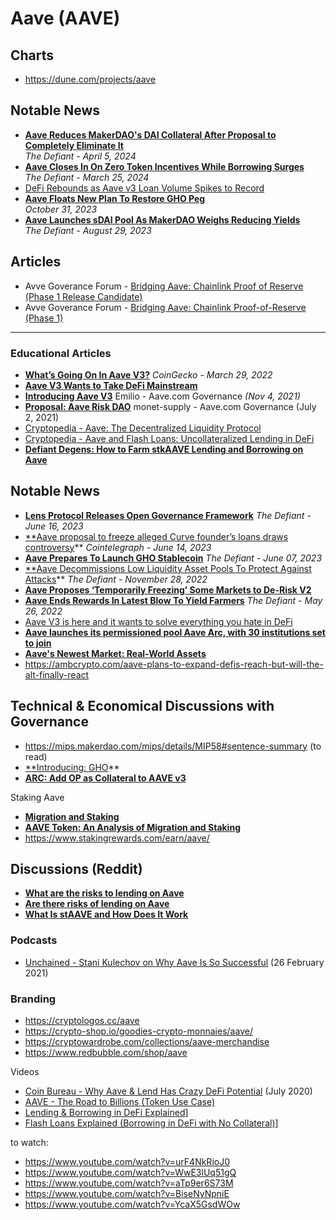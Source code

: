 # Aave (AAVE)

## Charts

- https://dune.com/projects/aave

## Notable News
- [**Aave Reduces MakerDAO's DAI Collateral After Proposal to Completely Eliminate It**](https://thedefiant.io/aave-decides-to-reduce-makerdao-s-dai-collateral-after-proposal-to-completely-eliminate-it)
  <br/>_The Defiant - April 5, 2024_
- [**Aave Closes In On Zero Token Incentives While Borrowing Surges**](https://thedefiant.io/news/defi/aave-closes-in-on-zero-token-incentives-while-borrowing-surges)
  <br/>_The Defiant - March 25, 2024_
- [DeFi Rebounds as Aave v3 Loan Volume Spikes to Record](https://thedefiant.io/defi-rebounds-as-aave-v3-loan-volume-spikes-to-record)
- [**Aave Floats New Plan To Restore GHO Peg**](https://thedefiant.io/aave-floats-new-plan-to-restore-gho-peg)
  <br/>_October 31, 2023_
- [**Aave Launches sDAI Pool As MakerDAO Weighs Reducing Yields**](https://thedefiant.io/dydx-community-votes-on-appchain-migration-and-v4-deployment)
  <br/>_The Defiant - August 29, 2023_

## Articles
- Avve Goverance Forum - [Bridging Aave: Chainlink Proof of Reserve (Phase 1 Release Candidate)](https://governance.aave.com/t/bgd-aave-chainlink-proof-of-reserve-phase-1-release-candidate/10972/5)
- Avve Goverance Forum - [Bridging Aave: Chainlink Proof-of-Reserve (Phase 1)](https://governance.aave.com/t/bgd-aave-chainlink-proof-of-reserve-phase-1/9168)

---

### Educational Articles

- [**What’s Going On In Aave V3?**](https://www.coingecko.com/buzz/what-s-going-on-in-aave-v3)
*CoinGecko - March 29, 2022*
- [**Aave V3 Wants to Take DeFi Mainstream**](https://dappradar.com/blog/aave-v3-wants-to-take-defi-mainstream)
- [**Introducing Aave V3**](https://governance.aave.com/t/introducing-aave-v3/6035)
Emilio - Aave.com Governance *(Nov 4, 2021)*
- [**Proposal: Aave Risk DAO**](https://governance.aave.com/t/proposal-aave-risk-dao/4729)
monet-supply - Aave.com Governance (July 2, 2021)
- [Cryptopedia - Aave: The Decentralized Liquidity Protocol](https://www.gemini.com/cryptopedia/aave-crypto-liquidity-token-protocol)
- [Cryptopedia - Aave and Flash Loans: Uncollateralized Lending in DeFi](https://www.gemini.com/cryptopedia/aave-flashloans)
- [**Defiant Degens: How to Farm stkAAVE Lending and Borrowing on Aave**](https://thedefiant.io/magic-money-the-mystical-world-of-anchor-alchemix-and-gyroscope/)

## Notable News

- [**Lens Protocol Releases Open Governance Framework**](https://thedefiant.io/donations-for-crypto-sleuth-zachxbt-s-legal-defense-fund-climb-near-usd800-00)
*The Defiant - June 16, 2023*
- [**Aave proposal to freeze alleged Curve founder’s loans draws controversy](https://cointelegraph.com/news/aave-proposal-to-freeze-alleged-curve-founder-s-loans-draws-controversy)**
*Cointelegraph - June 14, 2023*
- [**Aave Prepares To Launch GHO Stablecoin**](https://thedefiant.io/aave-prepares-to-launch-gho-stablecoin)
*The Defiant - June 07, 2023*
- [**Aave Decommissions Low Liquidity Asset Pools To Protect Against Attacks](https://thedefiant.io/sushi-assists-abracadabra)**
*The Defiant - November 28, 2022*
- [**Aave Proposes ‘Temporarily Freezing’ Some Markets to De-Risk V2**](https://unchainedpodcast.com/aave-proposes-temporarily-freezing-some-markets-to-de-risk-v2)
- [**Aave Ends Rewards In Latest Blow To Yield Farmers**](https://thedefiant.io/aave-ends-rewards/)
*The Defiant - May 26, 2022*
- [Aave V3 is here and it wants to solve everything you hate in DeFi](https://cryptoslate.com/aave-v3-is-here-and-it-wants-to-solve-everything-you-hate-in-defi/)
- [**Aave launches its permissioned pool Aave Arc, with 30 institutions set to join**](https://cointelegraph.com/news/aave-launches-its-permissioned-pool-aave-arc-with-30-institutions-set-to-join)
- [**Aave's Newest Market: Real-World Assets**](https://decrypt.co/89418/yield-on-real-world-assets-rwa-now-live-on-aave)
- https://ambcrypto.com/aave-plans-to-expand-defis-reach-but-will-the-alt-finally-react

## Technical & Economical Discussions with Governance

- https://mips.makerdao.com/mips/details/MIP58#sentence-summary (to read)
- [**Introducing: GHO](https://governance.aave.com/t/introducing-gho/8730)**
- [**ARC: Add OP as Collateral to AAVE v3**](https://governance.aave.com/t/arc-add-op-as-collateral-to-aave-v3/9087)

Staking Aave

- [**Migration and Staking**](https://docs.aave.com/faq/migration-and-staking)
- [**AAVE Token: An Analysis of Migration and Staking**](https://insights.glassnode.com/aave-token-analysis-migration-staking/)
- https://www.stakingrewards.com/earn/aave/

## Discussions (Reddit)

- [**What are the risks to lending on Aave**](https://www.reddit.com/r/Aave_Official/comments/mdgm7v/what_are_the_risks_to_lending_on_aave/)
- [**Are there risks of lending on Aave**](https://www.reddit.com/r/defi/comments/j0dxeo/are_there_risks_of_lending_on_aave/)
- [**What Is stAAVE and How Does It Work**](https://www.reddit.com/r/Aave_Official/comments/m17n3n/comment/gqe4mhd/?utm_source=share&utm_medium=web2x&context=3)

### Podcasts

- [Unchained - Stani Kulechov on Why Aave Is So Successful](https://pca.st/g09o8iw6) (26 February 2021)

### Branding

- https://cryptologos.cc/aave
- https://crypto-shop.io/goodies-crypto-monnaies/aave/
- https://cryptowardrobe.com/collections/aave-merchandise
- https://www.redbubble.com/shop/aave

Videos

- [Coin Bureau - Why Aave & Lend Has Crazy DeFi Potential](https://www.youtube.com/watch?v=897Q_OgkfN4) (July 2020)
- [AAVE - The Road to Billions (Token Use Case)](https://www.youtube.com/watch?v=WwE3lUq51gQ)
- [Lending & Borrowing in DeFi Explained](https://www.youtube.com/watch?v=aTp9er6S73M)]
- [Flash Loans Explained (Borrowing in DeFi with No Collateral)](https://www.youtube.com/watch?v=mCJUhnXQ76s)]


to watch:

- https://www.youtube.com/watch?v=urF4NkRioJ0
- https://www.youtube.com/watch?v=WwE3lUq51gQ
- https://www.youtube.com/watch?v=aTp9er6S73M
- https://www.youtube.com/watch?v=BiseNyNpniE
- https://www.youtube.com/watch?v=YcaX5GsdWOw
